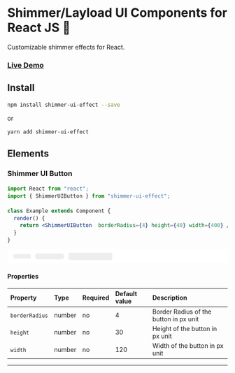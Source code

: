 # Shimmer/Layload UI Components for React JS 🚀

Customizable shimmer effects for React.

### [**Live Demo**](https://shafikulz.github.io/shimmer-ui-effect/)

## Install

```bash
npm install shimmer-ui-effect --save
```

or

```bash
yarn add shimmer-ui-effect
```

## Elements

### Shimmer UI Button

```jsx
import React from "react";
import { ShimmerUIButton } from "shimmer-ui-effect";

class Example extends Component {
  render() {
    return <ShimmerUIButton  borderRadius={4} height={40} width={400} />;
  }
}
```

![buttons](./extra-files/ShimmerUIButton-1.png)

#### Properties

| Property | Type   | Required | Default value | Description                                |
| :------- | :----- | :------- | :------------ | :----------------------------------------- |
| `borderRadius`   | number | no      | 4            | Border Radius of the button in px unit |
| `height`   | number | no      | 30            | Height of the button in px unit |
| `width`   | number | no      | 120            | Width of the button in px unit |

---